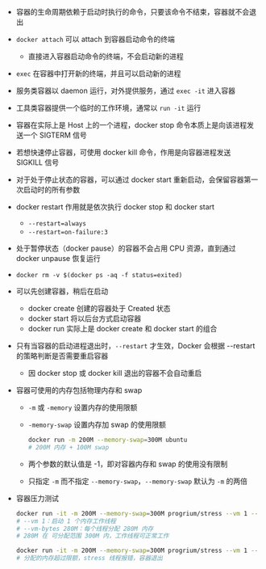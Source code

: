 - 容器的生命周期依赖于启动时执行的命令，只要该命令不结束，容器就不会退出
- `docker attach` 可以 attach 到容器启动命令的终端
    - 直接进入容器启动命令的终端，不会启动新的进程
- `exec` 在容器中打开新的终端，并且可以启动新的进程
- 服务类容器以 daemon 运行，对外提供服务，通过 `exec -it` 进入容器
- 工具类容器提供一个临时的工作环境，通常以 `run -it` 运行
- 容器在实际上是 Host 上的一个进程，docker stop 命令本质上是向该进程发送一个 SIGTERM 信号
- 若想快速停止容器，可使用 docker kill 命令，作用是向容器进程发送 SIGKILL 信号
- 对于处于停止状态的容器，可以通过 docker start 重新启动，会保留容器第一次启动时的所有参数
- docker restart 作用就是依次执行 docker stop 和 docker start
    - `--restart=always`
    - `--restart=on-failure:3`
- 处于暂停状态（docker pause）的容器不会占用 CPU 资源，直到通过 docker unpause 恢复运行
- `docker rm -v $(docker ps -aq -f status=exited)`
- 可以先创建容器，稍后在启动
    - docker create 创建的容器处于 Created 状态
    - docker start 将以后台方式启动容器
    - docker run 实际上是 docker create 和 docker start 的组合
- 只有当容器的启动进程退出时，`--restart` 才生效，Docker 会根据 --restart 的策略判断是否需要重启容器
    - 因 docker stop 或 docker kill 退出的容器不会自动重启
- 容器可使用的内存包括物理内存和 swap
    - `-m` 或 `-memory` 设置内存的使用限额
    - `-memory-swap` 设置内存加 swap 的使用限额
    	
        ```bash
        docker run -m 200M --memory-swap=300M ubuntu
        # 200M 内存 + 100M swap
        ```
    
    - 两个参数的默认值是 -1，即对容器内存和 swap 的使用没有限制
    - 只指定 `-m` 而不指定 `--memory-swap`，`--memory-swap` 默认为 `-m` 的两倍
- 容器压力测试
	
    ```bash
    docker run -it -m 200M --memory-swap=300M progrium/stress --vm 1 --vm-bytes 280M
    # --vm 1：启动 1 个内存工作线程
    # --vm-bytes 280M：每个线程分配 280M 内存
    # 280M 在 可分配范围 300M 内，工作线程可正常工作

    docker run -it -m 200M --memory-swap=300M progrium/stress --vm 1 --vm-bytes 310M
    # 分配的内存超过限额，stress 线程报错，容器退出
    ```
